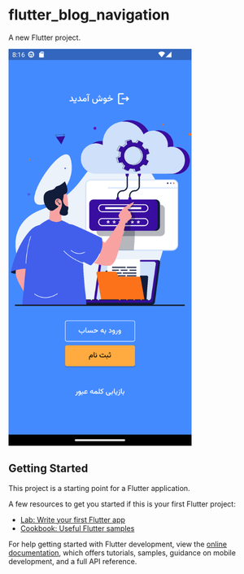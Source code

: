 # flutter_blog_navigation

A new Flutter project.

<img src="https://github.com/alirezakariminejad/flutter_blog_navigation/blob/master/images/screenshot.png?raw=true" width="360" alt="app screenshot"/>

## Getting Started

This project is a starting point for a Flutter application.

A few resources to get you started if this is your first Flutter project:

- [Lab: Write your first Flutter app](https://docs.flutter.dev/get-started/codelab)
- [Cookbook: Useful Flutter samples](https://docs.flutter.dev/cookbook)

For help getting started with Flutter development, view the
[online documentation](https://docs.flutter.dev/), which offers tutorials,
samples, guidance on mobile development, and a full API reference.

